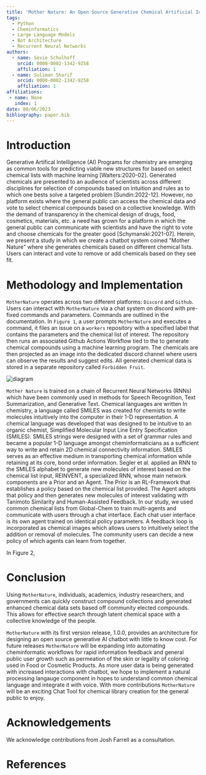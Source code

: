 ```yaml
---
title: 'Mother Nature: An Open Source Generative Chemical Artificial Intelligence ChatBot!'
tags:
  - Python
  - Cheminformatics
  - Large Language Models
  - Bot Architecture
  - Recurrent Neural Networks
authors:
  - name: Sevie Schulhoff
    orcid: 0000-0002-1342-9258
    affiliation: 1
  - name: Suliman Sharif
    orcid: 0000-0002-1342-9258
    affiliation: 1
affiliations:
 - name: None
   index: 1
date: 08/06/2023
bibliography: paper.bib
---
```


# Introduction

Generative Artifical Intelligence (AI) Programs for chemistry are emerging as common tools for predicting viable new structures for based on select chemical lists with machine learning [Walters:2020-02]. Generated chemicals are presented to an audience of scientists across different disciplines for selection of compounds based on intuition and rules as to which one bests solve a targeted problem [Sundin:2022-12]. However, no platform exists where the general public can access the chemical data and vote to select chemical compounds based on a collective knowledge. With the demand of transparency in the chemical design of drugs, food, cosmetics, materials, etc. a need has grown for a platform in which the general public can communicate with scientists and have the right to vote and choose chemicals for the greater good [Schymanski:2021-07]. Herein, we present a study in which we create a chatbot system coined "Mother Nature" where she generates chemicals based on different chemical lists. Users can interact and vote to remove or add chemicals based on they see fit.

# Methodology and Implementation

```MotherNature``` operates across two different platforms: `Discord` and `Github`. Users can interact with `MotherNature` via a chat system on discord with pre-fixed commands and parameters. Commands are outlined in the documentation. In `Figure 1`, a user prompts `MotherNature` and executes a command, it files an issue on a `workers` repository with a specified label that contains the parameters and the chemical list of interest. The repository then runs an associated Github Actions Workflow tied to the to generate chemical compounds using a machine learning program. The chemicals are then projected as an image into the dedicated discord channel where users can observe the results and suggest edits. All generated chemical data is stored in a separate repository called `Forbidden Fruit`.

![diagram](https://github.com/Global-Chem/Mother-Nature/assets/11812946/890fc035-e01c-485f-925d-dd2d7a846464)

```Mother Nature``` is trained on a chain of Recurrent Neural Networks (RNNs) which have been commonly used in methods for Speech Recognition, Text Summarization, and Generative Text. Chemical languages are written In chemistry, a language called SMILES was created for chemists to write molecules intuitively into the computer in their 1-D representation. A chemical language was developed that was designed to be intuitive to an organic chemist, Simplified Molecular Input Line Entry Specification (SMILES). SMILES strings were designed with a set of grammar rules and became a popular 1-D language amongst cheminformaticians as a sufficient way to write and retain 2D chemical connectivity information. SMILES serves as an effective medium in transporting chemical information while retaining at its core, bond order information. Segler et al. applied an RNN to the SMILES alphabet to generate new molecules of interest based on the chemical list input, REINVENT, a specialized RNN, whose main network components are a Prior and an Agent. The Prior is an RL-Framework that establishes a policy based on the chemical list provided. The Agent adopts that policy and then generates new molecules of interest validating with Tanimoto Similarity and Human-Assisted Feedback. In our study, we used common chemical lists from Global-Chem to train multi-agents and communicate with users through a chat interface. Each chat user interface is its own agent trained on identical policy parameters. A feedback loop is incorporated as chemical images which allows users to intuitively select the addition or removal of molecules. The community users can decide a new policy of which agents can learn from together.

In Figure 2,

# Conclusion

Using  ```MotherNature```, individuals, academics, industry researchers, and governments can quickly construct compound collections and generated enhanced chemical data sets based off community elected compounds. This allows for effective search through latent chemical space with a collective knowledge of the people. 

```MotherNature``` with its first version release, 1.0.0, provides an architecture for designing an open source generative AI chatbot with little to know cost. For future
releases ```MotherNature``` will be expanding into automating cheminformatic workflows for rapid information feedback and general public user growth such as permeation of the skin or legality of coloring used in Food or Cosmetic Products. As more user data is being generated with increased interactions with chatbot, we hope to implement a natural processing langauge component in hopes to understand common chemical language and integrate it with voice. With more contributions ```MotherNature``` will be an exciting Chat Tool for chemical library creation 
for the general public to enjoy. 

# Acknowledgements

We acknowledge contributions from Josh Farrell as a consultation.

# References
